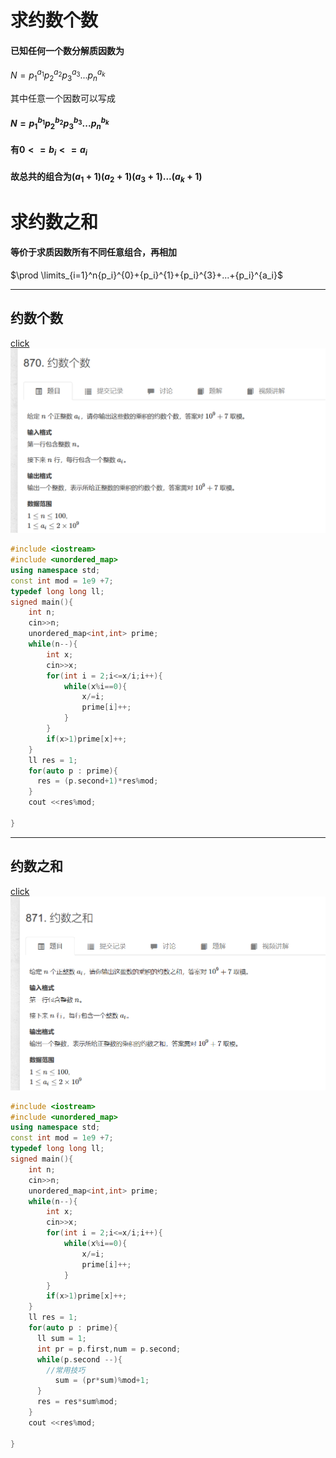 # 求约数个数

#### 已知任何一个数分解质因数为
$N={p_1}^{a_1}{p_2}^{a_2}{p_3}^{a_3}...{p_n}^{a_k}$

其中任意一个因数可以写成
#### $N={p_1}^{b_1}{p_2}^{b_2}{p_3}^{b_3}...{p_n}^{b_k}$

#### 有$0<=b_i<=a_i$

#### 故总共的组合为$(a_1+1)(a_2+1)(a_3+1)...(a_k+1)$

# 求约数之和

#### 等价于求质因数所有不同任意组合，再相加

$\prod \limits_{i=1}^n{p_i}^{0}+{p_i}^{1}+{p_i}^{3}+...+{p_i}^{a_i}$

---

## 约数个数
[click](https://www.acwing.com/problem/content/872/)
![图 1](/images/a1f0a586e4951b4b47684172ed5e5d41f9fd58d7ee52b5da84eca54e85cf4160.png)  
```cpp
#include <iostream>
#include <unordered_map>
using namespace std;
const int mod = 1e9 +7;
typedef long long ll;
signed main(){
    int n;
    cin>>n;
    unordered_map<int,int> prime;
    while(n--){
        int x;
        cin>>x;
        for(int i = 2;i<=x/i;i++){
            while(x%i==0){
                x/=i;
                prime[i]++;
            }
        }
        if(x>1)prime[x]++;
    }
    ll res = 1;
    for(auto p : prime){
      res = (p.second+1)*res%mod;  
    }
    cout <<res%mod;
    
}
```
---
## 约数之和
[click](https://www.acwing.com/problem/content/873/)
![图 2](/images/5472351b23f0c00dcec62ec91aac68a3859b5fc4507473d6b1322876434ad5fa.png)  
```cpp
#include <iostream>
#include <unordered_map>
using namespace std;
const int mod = 1e9 +7;
typedef long long ll;
signed main(){
    int n;
    cin>>n;
    unordered_map<int,int> prime;
    while(n--){
        int x;
        cin>>x;
        for(int i = 2;i<=x/i;i++){
            while(x%i==0){
                x/=i;
                prime[i]++;
            }
        }
        if(x>1)prime[x]++;
    }
    ll res = 1;
    for(auto p : prime){
      ll sum = 1;
      int pr = p.first,num = p.second;
      while(p.second --){
        //常用技巧
          sum = (pr*sum)%mod+1;
      }
      res = res*sum%mod;
    }
    cout <<res%mod;
    
}
```